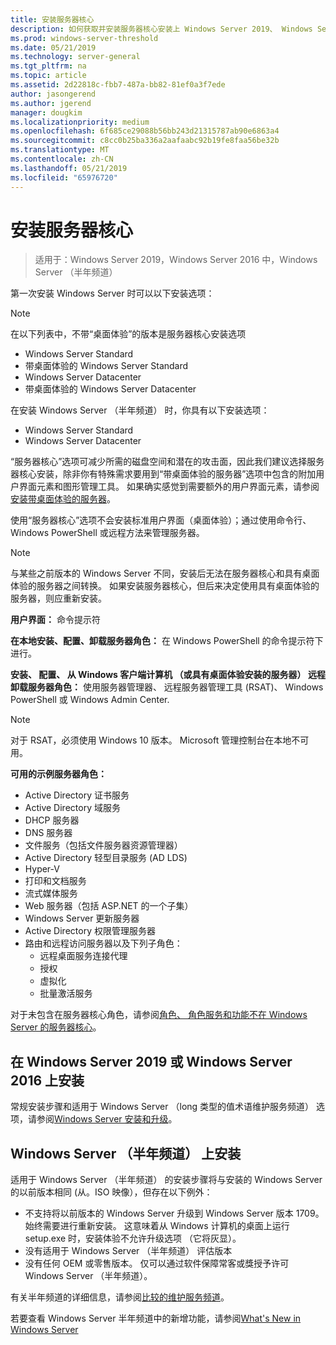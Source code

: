 ```yaml
---
title: 安装服务器核心
description: 如何获取并安装服务器核心安装上 Windows Server 2019、 Windows Server 2016 或 Windows Server （半年频道）。
ms.prod: windows-server-threshold
ms.date: 05/21/2019
ms.technology: server-general
ms.tgt_pltfrm: na
ms.topic: article
ms.assetid: 2d22818c-fbb7-487a-bb82-81ef0a3f7ede
author: jasongerend
ms.author: jgerend
manager: dougkim
ms.localizationpriority: medium
ms.openlocfilehash: 6f685ce29088b56bb243d21315787ab90e6863a4
ms.sourcegitcommit: c8cc0b25ba336a2aafaabc92b19fe8faa56be32b
ms.translationtype: MT
ms.contentlocale: zh-CN
ms.lasthandoff: 05/21/2019
ms.locfileid: "65976720"
---
```

# <a name="install-server-core"></a>安装服务器核心

> 适用于：Windows Server 2019，Windows Server 2016 中，Windows Server （半年频道）
  
第一次安装 Windows Server 时可以以下安装选项：

>[!NOTE]
> 在以下列表中，不带“桌面体验”的版本是服务器核心安装选项

-   Windows Server Standard
-   带桌面体验的 Windows Server Standard
-   Windows Server Datacenter
-   带桌面体验的 Windows Server Datacenter

在安装 Windows Server （半年频道） 时，你具有以下安装选项：

-   Windows Server Standard 
-   Windows Server Datacenter

“服务器核心”选项可减少所需的磁盘空间和潜在的攻击面，因此我们建议选择服务器核心安装，除非你有特殊需求要用到“带桌面体验的服务器”选项中包含的附加用户界面元素和图形管理工具。 如果确实感觉到需要额外的用户界面元素，请参阅[安装带桌面体验的服务器](Getting-Started-with-Server-with-Desktop-Experience.md)。 

使用“服务器核心”选项不会安装标准用户界面（桌面体验）；通过使用命令行、Windows PowerShell 或远程方法来管理服务器。

>[!NOTE]
>
>与某些之前版本的 Windows Server 不同，安装后无法在服务器核心和具有桌面体验的服务器之间转换。 如果安装服务器核心，但后来决定使用具有桌面体验的服务器，则应重新安装。

**用户界面：** 命令提示符

**在本地安装、配置、卸载服务器角色：** 在 Windows PowerShell 的命令提示符下进行。

**安装、 配置、 从 Windows 客户端计算机 （或具有桌面体验安装的服务器） 远程卸载服务器角色：** 使用服务器管理器、 远程服务器管理工具 (RSAT)、 Windows PowerShell 或 Windows Admin Center.

>[!NOTE]
>
>对于 RSAT，必须使用 Windows 10 版本。
>Microsoft 管理控制台在本地不可用。

**可用的示例服务器角色：**

- Active Directory 证书服务
- Active Directory 域服务
- DHCP 服务器
- DNS 服务器
- 文件服务（包括文件服务器资源管理器）
- Active Directory 轻型目录服务 (AD LDS)
- Hyper-V
- 打印和文档服务
- 流式媒体服务
- Web 服务器（包括 ASP.NET 的一个子集）
- Windows Server 更新服务器
- Active Directory 权限管理服务器
- 路由和远程访问服务器以及下列子角色：
   - 远程桌面服务连接代理
   - 授权
   - 虚拟化
   - 批量激活服务

对于未包含在服务器核心角色，请参阅[角色、 角色服务和功能不在 Windows Server 的服务器核心](../administration/server-core/server-core-removed-roles.md)。

## <a name="installing-on-windows-server-2019-or-windows-server-2016"></a>在 Windows Server 2019 或 Windows Server 2016 上安装

常规安装步骤和适用于 Windows Server （long 类型的值术语维护服务频道） 选项，请参阅[Windows Server 安装和升级](installation-and-upgrade.md)。

## <a name="installing-on-windows-server-semi-annual-channel"></a>Windows Server （半年频道） 上安装

适用于 Windows Server （半年频道） 的安装步骤将与安装的 Windows Server 的以前版本相同 (从。ISO 映像），但存在以下例外：

- 不支持将以前版本的 Windows Server 升级到 Windows Server 版本 1709。 始终需要进行重新安装。
   这意味着从 Windows 计算机的桌面上运行 setup.exe 时，安装体验不允许升级选项 （它将灰显）。
- 没有适用于 Windows Server （半年频道） 评估版本
- 没有任何 OEM 或零售版本。 仅可以通过软件保障常客或獎授予许可 Windows Server （半年频道）。

有关半年频道的详细信息，请参阅[比较的维护服务频道](../get-started-19/servicing-channels-19.md)。

若要查看 Windows Server 半年频道中的新增功能，请参阅[What's New in Windows Server](whats-new-in-windows-server.md)
